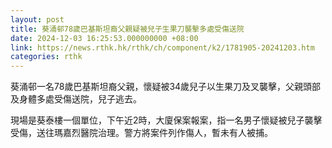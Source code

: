 ```yaml
---
layout: post
title: 葵涌邨78歲巴基斯坦裔父親疑被兒子生果刀襲擊多處受傷送院
date: 2024-12-03 16:25:53.000000000 +08:00
link: https://news.rthk.hk/rthk/ch/component/k2/1781905-20241203.htm
categories: rthk
---
```


葵涌邨一名78歲巴基斯坦裔父親，懷疑被34歲兒子以生果刀及叉襲擊，父親頭部及身體多處受傷送院，兒子逃去。

現場是葵泰樓一個單位，下午近2時，大廈保案報案，指一名男子懷疑被兒子襲擊受傷，送往瑪嘉烈醫院治理。警方將案件列作傷人，暫未有人被捕。
